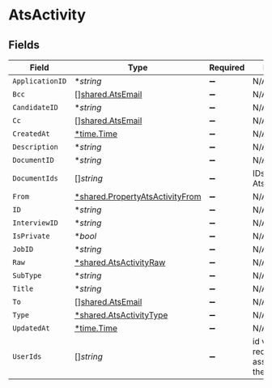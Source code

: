 # AtsActivity


## Fields

| Field                                                                                    | Type                                                                                     | Required                                                                                 | Description                                                                              |
| ---------------------------------------------------------------------------------------- | ---------------------------------------------------------------------------------------- | ---------------------------------------------------------------------------------------- | ---------------------------------------------------------------------------------------- |
| `ApplicationID`                                                                          | **string*                                                                                | :heavy_minus_sign:                                                                       | N/A                                                                                      |
| `Bcc`                                                                                    | [][shared.AtsEmail](../../../pkg/models/shared/atsemail.md)                              | :heavy_minus_sign:                                                                       | N/A                                                                                      |
| `CandidateID`                                                                            | **string*                                                                                | :heavy_minus_sign:                                                                       | N/A                                                                                      |
| `Cc`                                                                                     | [][shared.AtsEmail](../../../pkg/models/shared/atsemail.md)                              | :heavy_minus_sign:                                                                       | N/A                                                                                      |
| `CreatedAt`                                                                              | [*time.Time](https://pkg.go.dev/time#Time)                                               | :heavy_minus_sign:                                                                       | N/A                                                                                      |
| `Description`                                                                            | **string*                                                                                | :heavy_minus_sign:                                                                       | N/A                                                                                      |
| `DocumentID`                                                                             | **string*                                                                                | :heavy_minus_sign:                                                                       | N/A                                                                                      |
| `DocumentIds`                                                                            | []*string*                                                                               | :heavy_minus_sign:                                                                       | IDs for AtsDocument.get                                                                  |
| `From`                                                                                   | [*shared.PropertyAtsActivityFrom](../../../pkg/models/shared/propertyatsactivityfrom.md) | :heavy_minus_sign:                                                                       | N/A                                                                                      |
| `ID`                                                                                     | **string*                                                                                | :heavy_minus_sign:                                                                       | N/A                                                                                      |
| `InterviewID`                                                                            | **string*                                                                                | :heavy_minus_sign:                                                                       | N/A                                                                                      |
| `IsPrivate`                                                                              | **bool*                                                                                  | :heavy_minus_sign:                                                                       | N/A                                                                                      |
| `JobID`                                                                                  | **string*                                                                                | :heavy_minus_sign:                                                                       | N/A                                                                                      |
| `Raw`                                                                                    | [*shared.AtsActivityRaw](../../../pkg/models/shared/atsactivityraw.md)                   | :heavy_minus_sign:                                                                       | N/A                                                                                      |
| `SubType`                                                                                | **string*                                                                                | :heavy_minus_sign:                                                                       | N/A                                                                                      |
| `Title`                                                                                  | **string*                                                                                | :heavy_minus_sign:                                                                       | N/A                                                                                      |
| `To`                                                                                     | [][shared.AtsEmail](../../../pkg/models/shared/atsemail.md)                              | :heavy_minus_sign:                                                                       | N/A                                                                                      |
| `Type`                                                                                   | [*shared.AtsActivityType](../../../pkg/models/shared/atsactivitytype.md)                 | :heavy_minus_sign:                                                                       | N/A                                                                                      |
| `UpdatedAt`                                                                              | [*time.Time](https://pkg.go.dev/time#Time)                                               | :heavy_minus_sign:                                                                       | N/A                                                                                      |
| `UserIds`                                                                                | []*string*                                                                               | :heavy_minus_sign:                                                                       | id values of the recruiters associated with the activity.                                |